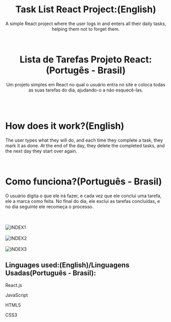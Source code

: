 <header>
  <h1>Task List React Project:(English)</h1>

  <p>A simple React project where the user logs in and enters all their daily tasks, helping them not to forget them.</p>
  <br>

   <h1>Lista de Tarefas Projeto React:(Portugês - Brasil)</h1>

   <p>Um projeto simples em React no qual o usuário entra no site e coloca todas as suas tarefas do dia, ajudando-o a não esquecê-las.</p>
   <br>
</header>

<main>
  <h1>How does it work?(English)</h1>
  <p>The user types what they will do, and each time they complete a task, they mark it as done. At the end of the day, they delete the completed tasks, and the next day they start over again.</p>
  <br>

  <h1>Como funciona?(Português - Brasil)</h1>
  <p>O usuário digita o que ele irá fazer, e cada vez que ele conclui uma tarefa, ele a marca como feita. No final do dia, ele exclui as tarefas concluídas, e no dia seguinte ele recomeça o processo.</p>
  <br>

  <div style="display: inline_block"><br>
  <img align="center" alt="INDEX1"" src="https://github.com/NiccolasCente/Lista-de-Tarefas/assets/100246795/4dbcba14-f690-4402-93c4-3bde774938a3">
  </div> 

  <div style="display: inline_block"><br>
  <img align="center" alt="INDEX2"" src="https://github.com/NiccolasCente/Lista-de-Tarefas/assets/100246795/46eafd7a-a647-4d4d-8f50-94cac1b29845">
  </div> 

  <div style="display: inline_block"><br>
  <img align="center" alt="INDEX3"" src="https://github.com/NiccolasCente/Lista-de-Tarefas/assets/100246795/befab24b-f2a4-440a-9ed4-ad495b871ced">
  </div> 
</main>

<footer>
  <h2>Linguages used:(English)/Linguagens Usadas(Português - Brasil):</h2>
  <p>React.js</p>
  <p>JavaScript</p>
  <p>HTML5</p>
  <p>CSS3</p>
</footer>

